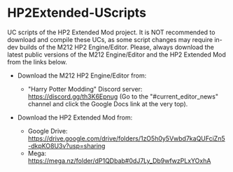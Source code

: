 # HP2Extended-UScripts
UC scripts of the HP2 Extended Mod project.
It is NOT recommended to download and compile these UCs, as some script changes may require in-dev builds of the M212 HP2 Engine/Editor.
Please, always download the latest public versions of the M212 Engine/Editor and the HP2 Extended Mod from the links below.

- Download the M212 HP2 Engine/Editor from:
	- "Harry Potter Modding" Discord server: https://discord.gg/th3K6Epnug (Go to the "#current_editor_news" channel and click the Google Docs link at the very top).

- Download the HP2 Extended Mod from:
  - Google Drive: https://drive.google.com/drive/folders/1zO5h0y5Vwbd7kaQUFciZn5-dkpKO8U3v?usp=sharing
  - Mega: https://mega.nz/folder/dP1QDbab#0dJ7Ly_Db9wfwzPLxYOxhA
